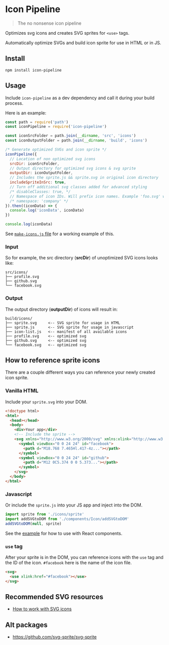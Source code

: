 # Icon Pipeline

> The no nonsense icon pipeline

Optimizes svg icons and creates SVG sprites for `<use>` tags.

Automatically optimize SVGs and build icon sprite for use in HTML or in JS.

## Install

```
npm install icon-pipeline
```

## Usage

Include `icon-pipeline` as a dev dependency and call it during your build process.

Here is an example:

```js
const path = require('path')
const iconPipeline = require('icon-pipeline')

const iconSrcFolder = path.join(__dirname, 'src', 'icons')
const iconOutputFolder = path.join(__dirname, 'build', 'icons')

/* Generate optimized SVGs and icon sprite */
iconPipeline({
  // Location of non optimized svg icons
  srcDir: iconSrcFolder,
  // Output directory for optimized svg icons & svg sprite
  outputDir: iconOutputFolder,
  // Includes the sprite.js && sprite.svg in original icon directory
  includeSpriteInSrc: true,
  // Turn off additional svg classes added for advanced styling
  /* disableClasses: true, */
  // Namespace of icon IDs. Will prefix icon names. Example 'foo.svg' will become 'company-foo'
  /* namespace: 'company' */
}).then((iconData) => {
  console.log('iconData', iconData)
})

console.log(iconData)
```

See [`make-icons.js` file](/example) for a working example of this.

### Input

So for example, the src directory (**srcDir**) of unoptimized SVG icons looks like:

```
src/icons/
├── profile.svg
├── github.svg
└── facebook.svg
```

### Output 

The output directory (**outputDir**) of icons will result in:

```
build/icons/
├── sprite.svg     <-- SVG sprite for usage in HTML
├── sprite.js      <-- SVG sprite for usage in javascript
├── icon-list.js   <-- manifest of all available icons
├── profile.svg    <-- optimized svg
├── github.svg     <-- optimized svg
└── facebook.svg   <-- optimized svg
```

## How to reference sprite icons

There are a couple different ways you can reference your newly created icon sprite.

### Vanilla HTML

Include your `sprite.svg` into your DOM.

```html
<!doctype html>
<html>
  <head></head>
  <body>
    <div>Your app</div>
    <!-- Include the sprite -->
    <svg xmlns="http://www.w3.org/2000/svg" xmlns:xlink="http://www.w3.org/1999/xlink" style="position:absolute; width: 0; height: 0">
      <symbol viewBox="0 0 24 24" id="facebook">
        <path d="M18.768 7.465Hl.417-4z..."></path>
      </symbol>
      <symbol viewBox="0 0 24 24" id="github">
        <path d="M12 0C5.374 0 0 5.373..."></path>
      </symbol>
    </svg>
  </body>
</html>
```

### Javascript

Or include the `sprite.js` into your JS app and inject into the DOM.

```js
import sprite from './icons/sprite'
import addSVGtoDOM from './components/Icon/addSVGtoDOM'
addSVGtoDOM(null, sprite)
```

See the [example](/example) for how to use with React components.

### `use` tag

After your sprite is in the DOM, you can reference icons with the `use` tag and the ID of the icon. `#facebook` here is the name of the icon file.

```html
<svg>
  <use xlink:href="#facebook"></use>
</svg>
```

## Recommended SVG resources

- [How to work with SVG icons](https://fvsch.com/svg-icons/)

## Alt packages

- https://github.com/svg-sprite/svg-sprite
